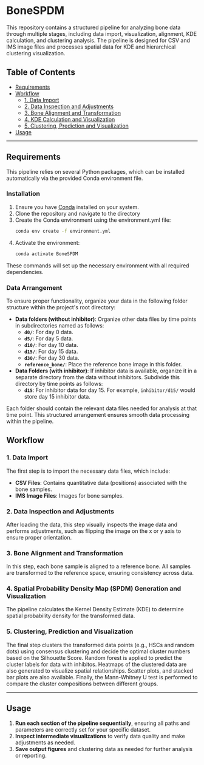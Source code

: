# BoneSPDM
This repository contains a structured pipeline for analyzing bone data through multiple stages, including data import, visualization, alignment, KDE calculation, and clustering analysis. The pipeline is designed for CSV and IMS image files and processes spatial data for KDE and hierarchical clustering visualization.

## Table of Contents
-  [Requirements](#requirements)
-  [Workflow](#workflow)
   - [1. Data Import](#1-data-import)
   - [2. Data Inspection and Adjustments](#2-data-inspection-and-adjustments)
   - [3. Bone Alignment and Transformation](#3-bone-alignment-and-transformation)
   - [4. KDE Calculation and Visualization](#4-kde-calculation-and-visualization)
   - [5. Clustering, Prediction and Visualization](#5-clustering-prediction-and-visualization)
- [Usage](#usage)

---

## Requirements

This pipeline relies on several Python packages, which can be installed automatically via the provided Conda environment file. 

### Installation

1. Ensure you have [Conda](https://docs.conda.io/en/latest/miniconda.html) installed on your system.
2. Clone the repository and navigate to the directory
3. Create the Conda environment using the environment.yml file:
   ```bash
   conda env create -f environment.yml
4. Activate the environment:
   ```bash
   conda activate BoneSPDM

These commands will set up the necessary environment with all required dependencies.
### Data Arrangement

To ensure proper functionality, organize your data in the following folder structure within the project's root directory:

- **Data folders (without inhibitor)**: Organize other data files by time points in subdirectories named as follows:
  - **`d0/`**: For day 0 data.
  - **`d5/`**: For day 5 data.
  - **`d10/`**: For day 10 data.
  - **`d15/`**: For day 15 data.
  - **`d30/`**: For day 30 data.
  - **`reference_bone/`**: Place the reference bone image in this folder.
- **Data Folders (with inhibitor)**: If inhibitor data is available, organize it in a separate directory from the data without inhibitors. Subdivide this directory by time points as follows:
   - **`d15`**: For inhibitor data for day 15. For example, `inhibitor/d15/` would store day 15 inhibitor data.

Each folder should contain the relevant data files needed for analysis at that time point. This structured arrangement ensures smooth data processing within the pipeline.

## Workflow

### 1. Data Import
The first step is to import the necessary data files, which include:
- **CSV Files**: Contains quantitative data (positions) associated with the bone samples.
- **IMS Image Files**: Images for bone samples.


### 2. Data Inspection and Adjustments
After loading the data, this step visually inspects the image data and performs adjustments, such as flipping the image on the x or y axis to ensure proper orientation.


### 3. Bone Alignment and Transformation
In this step, each bone sample is aligned to a reference bone. All samples are transformed to the reference space, ensuring consistency across data.


### 4. Spatial Probability Density Map (SPDM) Generation and Visualization
The pipeline calculates the Kernel Density Estimate (KDE) to determine spatial probability density for the transformed data.


### 5. Clustering, Prediction and Visualization
The final step clusters the transformed data points (e.g., HSCs and random dots) using consensus clustering and decide the optimal cluster numbers based on the Silhouette Score. Random forest is applied to predict the cluster labels for data with inhibitos. Heatmaps of the clustered data are also generated to visualize spatial relationships. Scatter plots, and stacked bar plots are also available. Finally, the Mann-Whitney U test is performed to compare the cluster compositions between different groups.

---

## Usage

1. **Run each section of the pipeline sequentially**, ensuring all paths and parameters are correctly set for your specific dataset.
2. **Inspect intermediate visualizations** to verify data quality and make adjustments as needed.
3. **Save output figures** and clustering data as needed for further analysis or reporting.
